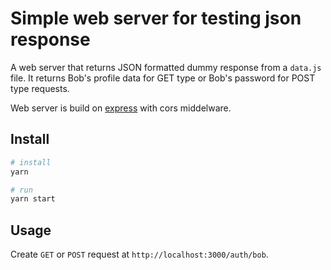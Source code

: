 # Simple web server for testing json response

A web server that returns JSON formatted dummy response from a `data.js` file. It returns Bob's profile data for GET type or Bob's password for POST type requests.

Web server is build on [express](http://expressjs.com/) with cors middelware.

## Install

```sh
# install
yarn

# run
yarn start
````

## Usage

Create `GET` or `POST` request at `http://localhost:3000/auth/bob`.
